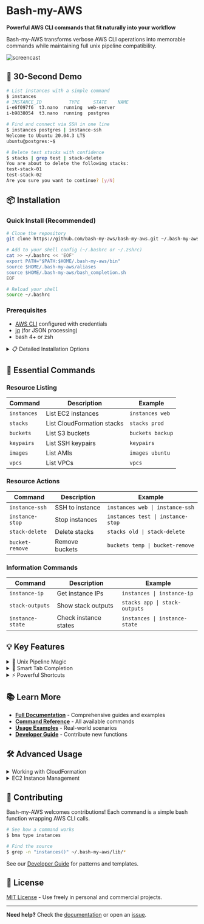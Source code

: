 # Bash-my-AWS

**Powerful AWS CLI commands that fit naturally into your workflow**

Bash-my-AWS transforms verbose AWS CLI operations into memorable commands while maintaining full unix pipeline compatibility.

![screencast](docs/images/bma-02-2.gif)

## 🚀 30-Second Demo

```bash
# List instances with a simple command
$ instances
# INSTANCE_ID          TYPE     STATE    NAME        
i-e6f097f6  t3.nano  running  web-server  
i-b9838054  t3.nano  running  postgres    

# Find and connect via SSH in one line
$ instances postgres | instance-ssh
Welcome to Ubuntu 20.04.3 LTS
ubuntu@postgres:~$ 

# Delete test stacks with confidence
$ stacks | grep test | stack-delete
You are about to delete the following stacks:
test-stack-01
test-stack-02
Are you sure you want to continue? [y/N]
```

## 📦 Installation

### Quick Install (Recommended)

```bash
# Clone the repository
git clone https://github.com/bash-my-aws/bash-my-aws.git ~/.bash-my-aws

# Add to your shell config (~/.bashrc or ~/.zshrc)
cat >> ~/.bashrc << 'EOF'
export PATH="$PATH:$HOME/.bash-my-aws/bin"
source $HOME/.bash-my-aws/aliases
source $HOME/.bash-my-aws/bash_completion.sh
EOF

# Reload your shell
source ~/.bashrc
```

### Prerequisites
- [AWS CLI](https://aws.amazon.com/cli/) configured with credentials
- [jq](https://stedolan.github.io/jq/) (for JSON processing)
- bash 4+ or zsh

<details>
<summary>📋 Detailed Installation Options</summary>

#### For ZSH Users
```bash
# Add these lines before sourcing bash_completion.sh
autoload -U +X compinit && compinit
autoload -U +X bashcompinit && bashcompinit
```

#### Optional Enhancements
- `colordiff` - Colorized stack diffs
- `icdiff` - Side-by-side colored diffs

#### Environment Variables
```bash
export BMA_HEADERS=always  # Show column headers (always|auto|never)
export BMA_COLUMNISE_ONLY_WHEN_TERMINAL_PRESENT=true
```

</details>

## 🎯 Essential Commands

### Resource Listing
| Command | Description | Example |
|---------|-------------|---------|
| `instances` | List EC2 instances | `instances web` |
| `stacks` | List CloudFormation stacks | `stacks prod` |
| `buckets` | List S3 buckets | `buckets backup` |
| `keypairs` | List SSH keypairs | `keypairs` |
| `images` | List AMIs | `images ubuntu` |
| `vpcs` | List VPCs | `vpcs` |

### Resource Actions
| Command | Description | Example |
|---------|-------------|---------|
| `instance-ssh` | SSH to instance | `instances web \| instance-ssh` |
| `instance-stop` | Stop instances | `instances test \| instance-stop` |
| `stack-delete` | Delete stacks | `stacks old \| stack-delete` |
| `bucket-remove` | Remove buckets | `buckets temp \| bucket-remove` |

### Information Commands
| Command | Description | Example |
|---------|-------------|---------|
| `instance-ip` | Get instance IPs | `instances \| instance-ip` |
| `stack-outputs` | Show stack outputs | `stacks app \| stack-outputs` |
| `instance-state` | Check instance states | `instances \| instance-state` |

## 💡 Key Features

<details>
<summary>🔗 Unix Pipeline Magic</summary>

Chain commands naturally:
```bash
# Stop all test instances
instances test | instance-stop

# Get IPs of running web servers  
instances | grep running | grep web | instance-ip

# Delete stacks created before 2023
stacks | awk '$3 < "2023"' | stack-delete
```
</details>

<details>
<summary>🎹 Smart Tab Completion</summary>

```bash
# Complete commands
$ instance-[TAB][TAB]
instance-asg            instance-ssh
instance-ip             instance-start  
instance-state          instance-stop

# Complete resource names
$ instance-ssh [TAB][TAB]
web-server-01    web-server-02    database-prod
```
</details>

<details>
<summary>⚡ Powerful Shortcuts</summary>

```bash
# Filter without grep
instances web         # same as: instances | grep web
stacks prod          # same as: stacks | grep prod

# Multi-resource operations
instances web | instance-terminate    # terminates all web instances
```
</details>

## 📚 Learn More

- **[Full Documentation](https://bash-my-aws.org/)** - Comprehensive guides and examples
- **[Command Reference](https://bash-my-aws.org/command-reference/)** - All available commands
- **[Usage Examples](https://bash-my-aws.org/usage-guide/)** - Real-world scenarios
- **[Developer Guide](https://bash-my-aws.org/developer-guide/)** - Contribute new functions

## 🛠️ Advanced Usage

<details>
<summary>Working with CloudFormation</summary>

```bash
# Create stack from template
stack-create my-app cloudformation/app.yml

# Watch stack events
stack-events my-app

# Compare stack changes
stack-diff my-app cloudformation/app.yml
```
</details>

<details>
<summary>EC2 Instance Management</summary>

```bash
# Launch instances
instance-launch ami-12345678 --type t3.micro --count 3

# Attach volumes
instance-volumes i-12345678 | volume-attach i-87654321

# Enable termination protection
instances prod | instance-termination-protection-enable
```
</details>

## 🤝 Contributing

Bash-my-AWS welcomes contributions! Each command is a simple bash function wrapping AWS CLI calls.

```bash
# See how a command works
$ bma type instances

# Find the source
$ grep -n "instances()" ~/.bash-my-aws/lib/*
```

See our [Developer Guide](https://bash-my-aws.org/developer-guide/) for patterns and templates.

## 📄 License

[MIT License](LICENSE) - Use freely in personal and commercial projects.

---

**Need help?** Check the [documentation](https://bash-my-aws.org/) or open an [issue](https://github.com/bash-my-aws/bash-my-aws/issues).